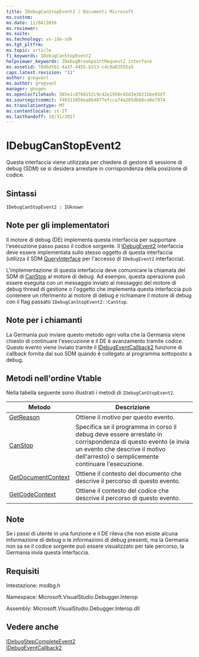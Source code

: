 ```yaml
---
title: IDebugCanStopEvent2 | Documenti Microsoft
ms.custom: 
ms.date: 11/04/2016
ms.reviewer: 
ms.suite: 
ms.technology: vs-ide-sdk
ms.tgt_pltfrm: 
ms.topic: article
f1_keywords: IDebugCanStopEvent2
helpviewer_keywords: IDebugBreakpointRequest2 interface
ms.assetid: 784bd5b1-4a3f-4455-b313-c4c9a82555a5
caps.latest.revision: "11"
author: gregvanl
ms.author: gregvanl
manager: ghogen
ms.openlocfilehash: 585e1c8760152c9c42e1950c45d3e3821bbe93df
ms.sourcegitcommit: f40311056ea0b4677efcca74a285dbb0ce0e7974
ms.translationtype: MT
ms.contentlocale: it-IT
ms.lasthandoff: 10/31/2017
---
```

# <a name="idebugcanstopevent2"></a>IDebugCanStopEvent2
Questa interfaccia viene utilizzata per chiedere di gestore di sessione di debug (SDM) se si desidera arrestare in corrispondenza della posizione di codice.  
  
## <a name="syntax"></a>Sintassi  
  
```  
IDebugCanStopEvent2 : IUknown  
```  
  
## <a name="notes-for-implementers"></a>Note per gli implementatori  
 Il motore di debug (DE) implementa questa interfaccia per supportare l'esecuzione passo passo il codice sorgente. Il [IDebugEvent2](../../../extensibility/debugger/reference/idebugevent2.md) interfaccia deve essere implementata sullo stesso oggetto di questa interfaccia (utilizza il SDM [QueryInterface](/cpp/atl/queryinterface) per l'accesso di `IDebugEvent2` interfaccia).  
  
 L'implementazione di questa interfaccia deve comunicare la chiamata del SDM di [CanStop](../../../extensibility/debugger/reference/idebugcanstopevent2-canstop.md) al motore di debug. Ad esempio, questa operazione può essere eseguita con un messaggio inviato al messaggio del motore di debug thread di gestione o l'oggetto che implementa questa interfaccia può contenere un riferimento al motore di debug e richiamare il motore di debug con il flag passato `IDebugCanStopEvent2::CanStop`.  
  
## <a name="notes-for-callers"></a>Note per i chiamanti  
 La Germania può inviare questo metodo ogni volta che la Germania viene chiesto di continuare l'esecuzione e il DE è avanzamento tramite codice. Questo evento viene inviato tramite il [IDebugEventCallback2](../../../extensibility/debugger/reference/idebugeventcallback2.md) funzione di callback fornita dal suo SDM quando è collegato al programma sottoposto a debug.  
  
## <a name="methods-in-vtable-order"></a>Metodi nell'ordine Vtable  
 Nella tabella seguente sono illustrati i metodi di `IDebugCanStopEvent2`.  
  
|Metodo|Descrizione|  
|------------|-----------------|  
|[GetReason](../../../extensibility/debugger/reference/idebugcanstopevent2-getreason.md)|Ottiene il motivo per questo evento.|  
|[CanStop](../../../extensibility/debugger/reference/idebugcanstopevent2-canstop.md)|Specifica se il programma in corso il debug deve essere arrestato in corrispondenza di questo evento (e invia un evento che descrive il motivo dell'arresto) o semplicemente continuare l'esecuzione.|  
|[GetDocumentContext](../../../extensibility/debugger/reference/idebugcanstopevent2-getdocumentcontext.md)|Ottiene il contesto del documento che descrive il percorso di questo evento.|  
|[GetCodeContext](../../../extensibility/debugger/reference/idebugcanstopevent2-getcodecontext.md)|Ottiene il contesto del codice che descrive il percorso di questo evento.|  
  
## <a name="remarks"></a>Note  
 Se i passi di utente in una funzione e il DE rileva che non esiste alcuna informazione di debug o le informazioni di debug presenti, ma la Germania non sa se il codice sorgente può essere visualizzato per tale percorso, la Germania invia questa interfaccia.  
  
## <a name="requirements"></a>Requisiti  
 Intestazione: msdbg.h  
  
 Namespace: Microsoft.VisualStudio.Debugger.Interop  
  
 Assembly: Microsoft.VisualStudio.Debugger.Interop.dll  
  
## <a name="see-also"></a>Vedere anche  
 [IDebugStepCompleteEvent2](../../../extensibility/debugger/reference/idebugstepcompleteevent2.md)   
 [IDebugEventCallback2](../../../extensibility/debugger/reference/idebugeventcallback2.md)
